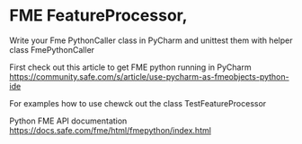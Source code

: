 # FME FeatureProcessor,

Write your Fme PythonCaller class in PyCharm and unittest them with helper class FmePythonCaller

First check out this article to get FME python running in PyCharm https://community.safe.com/s/article/use-pycharm-as-fmeobjects-python-ide

For examples how to use chewck out the class TestFeatureProcessor

Python FME API documentation https://docs.safe.com/fme/html/fmepython/index.html


